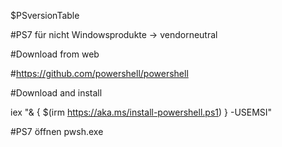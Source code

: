$PSversionTable

#PS7 für nicht Windowsprodukte -> vendorneutral

#Download from web

#https://github.com/powershell/powershell

#Download and install

iex "& { $(irm https://aka.ms/install-powershell.ps1) } -USEMSI"

#PS7 öffnen pwsh.exe